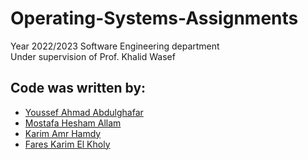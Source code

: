 # Operating-Systems-Assignments
Year 2022/2023
Software Engineering department <br />
Under supervision of Prof. Khalid Wasef


## Code was written by:
- [Youssef Ahmad Abdulghafar](https://github.com/greatyassoo)
- [Mostafa Hesham Allam](https://github.com/MainUseless)
- [Karim Amr Hamdy](https://github.com/Kemol001)
- [Fares Karim El Kholy](https://github.com/HunterElite0)

